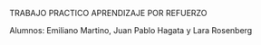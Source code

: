TRABAJO PRACTICO APRENDIZAJE POR REFUERZO

Alumnos: Emiliano Martino, Juan Pablo Hagata y Lara Rosenberg
